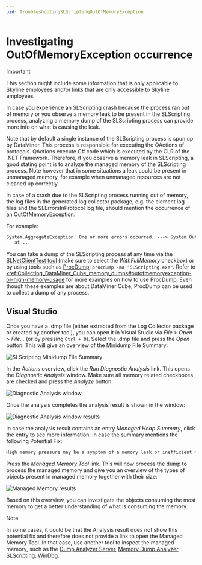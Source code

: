 ```yaml
---
uid: TroubleshootingSLScriptingOutOfMemoryException
---
```


# Investigating OutOfMemoryException occurrence

> [!IMPORTANT]
> This section might include some information that is only applicable to Skyline employees and/or links that are only accessible to Skyline employees.

In case you experience an SLScripting crash because the process ran out of memory or you observe a memory leak to be present in the SLScripting process, analyzing a memory dump of the SLScripting process can provide more info on what is causing the leak.

Note that by default a single instance of the SLScripting process is spun up by DataMiner. This process is responsible for executing the QActions of protocols. QActions execute C# code which is executed by the CLR of the .NET Framework. Therefore, if you observe a memory leak in SLScripting, a good stating point is to analyze the managed memory of the SLScripting process. Note however that in some situations a leak could be present in unmanaged memory, for example when unmanaged resources are not cleaned up correctly.

In case of a crash due to the SLScripting process running out of memory, the log files in the generated log collector package, e.g. the element log files and the SLErrorsInProtocol log file, should mention the occurrence of an [OutOfMemoryException](https://learn.microsoft.com/en-us/dotnet/api/system.outofmemoryexception?view=netframework-4.8).

For example:

```txt
System.AggregateException: One or more errors occurred. ---> System.OutOfMemoryException: Exception of type 'System.OutOfMemoryException' was thrown.
   at ...
```

You can take a dump of the SLScripting process at any time via the [SLNetClientTest tool](xref:SLNetClientTest_creating_dump_for_process) (make sure to select the *WithFullMemory* checkbox) or by using tools such as [ProcDump](https://learn.microsoft.com/en-us/sysinternals/downloads/procdump): `procdump -ma "SLScripting.exe"`. Refer to <xref:Collecting_DataMiner_Cube_memory_dumps#outofmemoryexception-or-high-memory-usage> for more examples on how to use ProcDump. Even though these examples are about DataMiner Cube, ProcDump can be used to collect a dump of any process.

## Visual Studio

Once you have a .dmp file (either extracted from the Log Collector package or created by another tool), you can open it in Visual Studio via *File* > *Open* > *File...* (or by pressing `Ctrl + O`).
Select the .dmp file and press the *Open* button. This will give an overview of the Minidump File Summary:

![SLScripting Minidump File Summary](~/user-guide/images/SLScriptingMinidumpFileSummary.png)

In the *Actions* overview, click the *Run Diagnostic Analysis* link. This opens the *Diagnostic Analysis* window. Make sure all memory related checkboxes are checked and press the *Analyze* button.

![Diagnostic Analysis window](~/user-guide/images/SLScriptingDiagnosticAnalysis.png)

Once the analysis completes the analysis result is shown in the window:

![Diagnostic Analysis window results](~/user-guide/images/SLScriptingDiagnosticAnalysisResult.png)

In case the analysis result contains an entry *Managed Heap Summary*, click the entry to see more information.
In case the summary mentions the following Potential Fix:

```txt
High memory pressure may be a symptom of a memory leak or inefficient memory usage and can lead to slow performance or crashes. See if your application has memory leaks by using the *Managed Memory Tool* or profilers to monitor its runtime. Ensure your application is cleaning up unused objects in a timely manner.
```

Press the *Managed Memory Tool* link. This will now process the dump to process the managed memory and give you an overview of the types of objects present in managed memory together with their size:

![Managed Memory results](~/user-guide/images/SLScriptingManagedMemoryTool.png)

Based on this overview, you can investigate the objects consuming the most memory to get a better understanding of what is consuming the memory.

> [!NOTE]
> In some cases, it could be that the Analysis result does not show this potential fix and therefore does not provide a link to open the Managed Memory Tool. In that case, use another tool to inspect the managed memory, such as the [Dump Analyzer Server](https://internaldocs.skyline.be/DevDocs/Dump_Analyzer_Server/Intro.html), [Memory Dump Analyzer SLScripting](https://internaldocs.skyline.be/DevDocs/Analyzing_SLScripting_Memory_Dumps/Memory_Dump_Analyzer_SLScripting.html), [WinDbg](https://learn.microsoft.com/en-us/windows-hardware/drivers/debugger/).
